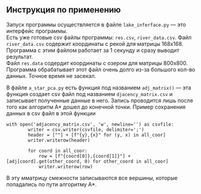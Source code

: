 ## Инструкция по применению  

Запуск программы осуществляется в файле `lake_inferface.py` &mdash; это интерфейс программы.  
Есть уже готовые csv файлы программы: `res.csv`, `river_data.csv`.
Файл `river_data.csv` содержит координаты с рекой для матрицы 168х168. Программа с этим файлом работает за 1 секунду и сразу выводит результат.  
Файл `res.data` содердит координаты с озером для матрицы 800х800. Программа обрабатывает этот файл очень долго из-за большого кол-во данных. Точное время не засекал.

В файле `a_star_pca.py` есть функция под названием `adj_matrix()`  &mdash;  эта функция создает csv файл под названием `djacency_matrix.csv` и записывает полученные данные в него. Запись проводится лишь после того как алгоритм A* дошел до конечной точки.
Пример сохранения данных в csv файл в этой функции
```
with open('adjacency_matrix.csv', 'w', newline='') as csvfile:
        writer = csv.writer(csvfile, delimiter=';')
        header = [""] + [f"{y},{x}" for (y, x) in all_coor]
        writer.writerow(header)
        
        for coord in all_coor:
            row = [f"{coord[0]},{coord[1]}"] + [adj[coord].get(other_coord, 0) for other_coord in all_coor]
            writer.writerow(row)
```
В эту мматрицу смежности записываются все вершины, которые попадались по пути алгоритму А*.

